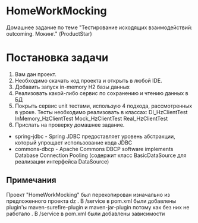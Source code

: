 # HomeWorkMocking
 Домашнее задание по теме "Тестирование исходящих взаимодействий: outcoming. Мокинг." (ProductStar)

# Постановка задачи
1. Вам дан проект.
2. Необходимо скачать код проекта и открыть в любой IDE.
3. Добавить запуск in-memory H2 базы данных
4. Реализовать какой-либо сервис по сохранению и чтению данных в БД
5. Покрыть сервис unit тестами, использую 4 подхода, рассмотренных в уроке. Тесты необходимо реализовать в классах:
DI_HzClientTest
InMemory_HzClientTest
Mock_HzClientTest
Real_HzClientTest
6. Прислать на проверку домашнее задание.

[//]: # (## Подключенные зависимости и плагины)

[//]: # (- h2 - Библиотека БД H2)

[//]: # (- junit-bom - POM для упрощения управления зависимостями при обращении к нескольким артефактам JUnit с помощью Gradle или Maven)

[//]: # (- junit-jupiter - библиотека для unit-тестов.)

[//]: # (- assertj-core - это артефакт библиотеки AssertJ для тестирования &#40;нужен для assertThat&#41;)

- spring-jdbc - Spring JDBC предоставляет уровень абстракции, который упрощает использование кода JDBC
- commons-dbcp - Apache Commons DBCP software implements Database Connection Pooling (содержит класс BasicDataSource для реализации интерфейса DataSource)


[//]: # ()
[//]: # (## Описание основных файлов)

[//]: # (- main/java/dao/TaskDao.java - основные методы уровня DAO)

[//]: # (- main/java/entity/Task.java - класс объекта одного задания из ToDo-листа)

[//]: # (- main/resources/initial.sql - скрипт sql для создания таблицы task если не существует.)

[//]: # (- test/java/dao/TaskDaoTest.java - предопределённые Unit тесты . )


## Примечания
Проект "HomeWorkMocking" был перекопирован изначально из предложенного проекта dz .
В /service в pom.xml были добавлены plugin'ы maven-surefire-plugin и maven-jar-plugin потому как без них не работало .
В /service в pom.xml были добавлены зависимости 